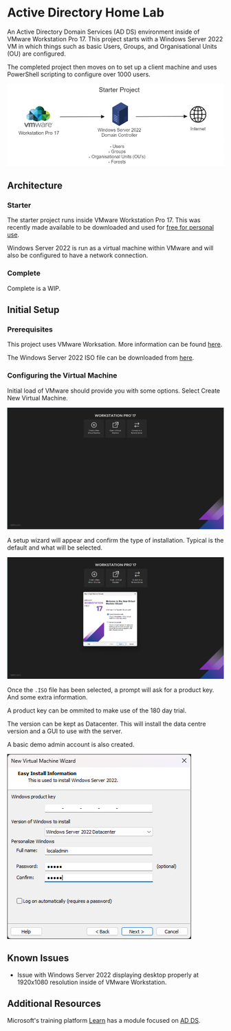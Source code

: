 # Active Directory Home Lab

An Active Directory Domain Services (AD DS) environment inside of VMware Workstation Pro 17.
This project starts with a Windows Server 2022 VM in which things such as basic Users, Groups, and Organisational Units (OU) are configured.

The completed project then moves on to set up a client machine and uses PowerShell scripting to configure over 1000 users.

![Starter Project Diagram](./assets/starter_project_diagram.png)

## Architecture

### Starter

The starter project runs inside VMware Workstation Pro 17. This was recently made available to be downloaded and used for [free for personal use](https://blogs.vmware.com/workstation/2024/05/vmware-workstation-pro-now-available-free-for-personal-use.html).

Windows Server 2022 is run as a virtual machine within VMware and will also be configured to have a network connection.

### Complete

Complete is a WIP.

## Initial Setup

### Prerequisites

This project uses VMware Worksation. More information can be found [here](https://www.vmware.com/products/workstation-pro/html.html).

The Windows Server 2022 ISO file can be downloaded from [here](https://www.microsoft.com/en-us/evalcenter/download-windows-server-2022).

### Configuring the Virtual Machine

Initial load of VMware should provide you with some options. Select Create New Virtual Machine.

![VMware Start Screen](./assets/vmware_start.png)

A setup wizard will appear and confirm the type of installation. Typical is the default and what will be selected.

![VMware Setup Wizard](./assets/vm_config_1.png)

Once the `.ISO` file has been selected, a prompt will ask for a product key. And some extra information.

A product key can be ommited to make use of the 180 day trial.

The version can be kept as Datacenter. This will install the data centre version and a GUI to use with the server.

A basic demo admin account is also created.

![Easy Install Information](./assets/vm_config_2.png)

## Known Issues

- Issue with Windows Server 2022 displaying desktop properly at 1920x1080 resolution inside of VMware Workstation.

## Additional Resources

Microsoft's training platform [Learn](https://learn.microsoft.com/en-us/training/) has a module focused on [AD DS](https://learn.microsoft.com/en-us/training/).
